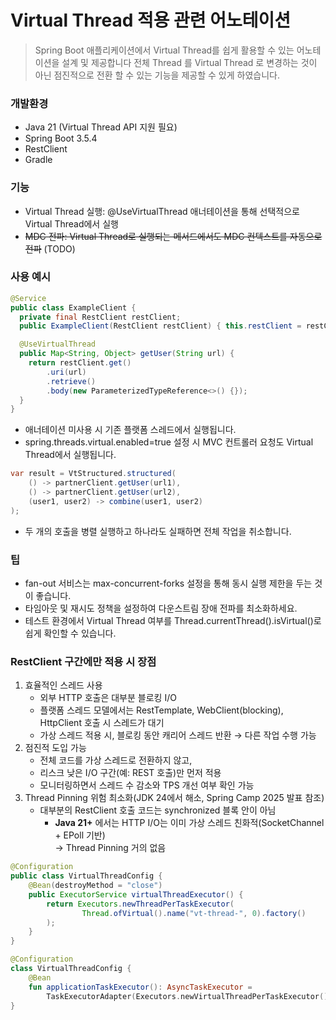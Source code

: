 # Virtual Thread 적용 관련 어노테이션

> Spring Boot 애플리케이션에서 Virtual Thread를 쉽게 활용할 수 있는 어노테이션을 설계 및 제공합니다
> 전체 Thread 를 Virtual Thread 로 변경하는 것이 아닌 점진적으로 전환 할 수 있는 기능을 제공할 수 있게 하였습니다.

### 개발환경
- Java 21 (Virtual Thread API 지원 필요)
- Spring Boot 3.5.4
- RestClient
- Gradle

### 기능
- Virtual Thread 실행: @UseVirtualThread 애너테이션을 통해 선택적으로 Virtual Thread에서 실행
- ~~MDC 전파: Virtual Thread로 실행되는 메서드에서도 MDC 컨텍스트를 자동으로 전파~~ (TODO)

### 사용 예시

```java
@Service
public class ExampleClient {
  private final RestClient restClient;
  public ExampleClient(RestClient restClient) { this.restClient = restClient; }

  @UseVirtualThread
  public Map<String, Object> getUser(String url) {
    return restClient.get()
        .uri(url)
        .retrieve()
        .body(new ParameterizedTypeReference<>() {});
  }
}
```
- 애너테이션 미사용 시 기존 플랫폼 스레드에서 실행됩니다.
- spring.threads.virtual.enabled=true 설정 시 MVC 컨트롤러 요청도 Virtual Thread에서 실행됩니다.

```java
var result = VtStructured.structured(
    () -> partnerClient.getUser(url1),
    () -> partnerClient.getUser(url2),
    (user1, user2) -> combine(user1, user2)
);
```
- 두 개의 호출을 병렬 실행하고 하나라도 실패하면 전체 작업을 취소합니다.

### 팁

- fan-out 서비스는 max-concurrent-forks 설정을 통해 동시 실행 제한을 두는 것이 좋습니다.
- 타임아웃 및 재시도 정책을 설정하여 다운스트림 장애 전파를 최소화하세요.
- 테스트 환경에서 Virtual Thread 여부를 Thread.currentThread().isVirtual()로 쉽게 확인할 수 있습니다.


### RestClient 구간에만 적용 시 장점
1. 효율적인 스레드 사용 
   - 외부 HTTP 호출은 대부분 블로킹 I/O
   - 플랫폼 스레드 모델에서는 RestTemplate, WebClient(blocking), HttpClient 호출 시 스레드가 대기
   - 가상 스레드 적용 시, 블로킹 동안 캐리어 스레드 반환 → 다른 작업 수행 가능
2. 점진적 도입 가능
   - 전체 코드를 가상 스레드로 전환하지 않고,
   - 리스크 낮은 I/O 구간(예: REST 호출)만 먼저 적용
   - 모니터링하면서 스레드 수 감소와 TPS 개선 여부 확인 가능
3. Thread Pinning 위험 최소화(JDK 24에서 해소, Spring Camp 2025 발표 참조)
   - 대부분의 RestClient 호출 코드는 synchronized 블록 안이 아님
     - **Java 21+** 에서는 HTTP I/O는 이미 가상 스레드 친화적(SocketChannel + EPoll 기반)  
     → Thread Pinning 거의 없음
     
```java
@Configuration
public class VirtualThreadConfig {
    @Bean(destroyMethod = "close")
    public ExecutorService virtualThreadExecutor() {
        return Executors.newThreadPerTaskExecutor(
                Thread.ofVirtual().name("vt-thread-", 0).factory()
        );
    }
}
```

```kotlin
@Configuration
class VirtualThreadConfig {
    @Bean
    fun applicationTaskExecutor(): AsyncTaskExecutor =
        TaskExecutorAdapter(Executors.newVirtualThreadPerTaskExecutor())
}
```
